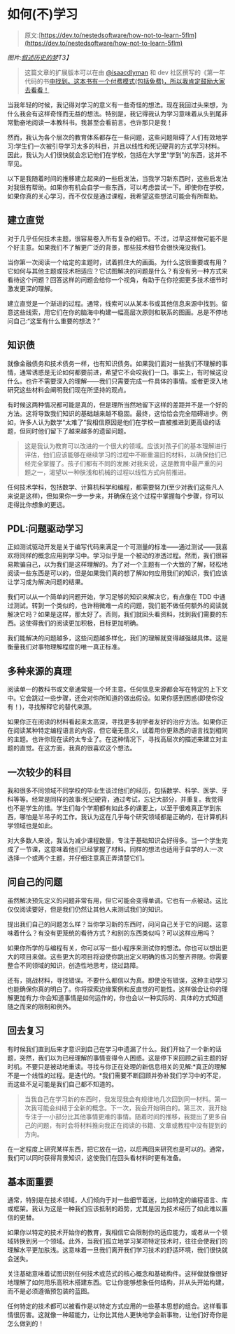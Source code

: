 # 如何(不)学习

> 原文:[https://dev.to/nestedsoftware/how-not-to-learn-5flm](https://dev.to/nestedsoftware/how-not-to-learn-5flm)

*图片:[叙述历史的梦](https://pixabay.com/en/narrative-history-dream-tell-794978/)T3】*

> 这篇文章的扩展版本可以在由 [@isaacdlyman](https://dev.to/isaacdlyman) 和 dev 社区撰写的《第一年代码的书[中找到。这本书有一个付费模式(包括免费)，所以我肯定鼓励大家去看看！](https://leanpub.com/firstyearincode)

当我年轻的时候，我记得对学习的意义有一些奇怪的想法。现在我回过头来想，为什么我会有这样奇怪而无益的想法。特别是，我记得我认为学习意味着从头到尾非常勤奋地阅读一本教科书。我甚至会看前言。也许那只是我！

然而，我认为各个层次的教育体系都存在一些问题，这些问题阻碍了人们有效地学习:学生们一次被引导学习太多的科目，并且以线性和死记硬背的方式学习材料。因此，我认为人们很快就会忘记他们在学校，包括在大学里“学到”的东西，这并不罕见。

以下是我随着时间的推移建立起来的一些启发法，当我学习新东西时，这些启发法对我很有帮助。如果你有机会自学一些东西，可以考虑尝试一下。即使你在学校，如果你真的关心学习，而不仅仅是通过课程，我希望这些想法可能会有所帮助。

## 建立直觉

对于几乎任何技术主题，很容易卷入所有复杂的细节。不过，过早这样做可能不是个好主意。如果我们不了解更广泛的背景，那些技术细节会很快淹没我们。

当你第一次阅读一个给定的主题时，试着抓住大的画面。为什么这很重要或有用？它如何与其他主题或技术相适应？它试图解决的问题是什么？有没有另一种方式来看待这个问题？回答这样的问题会给你一个视角，有助于在你挖掘更多技术细节时激发更深的理解。

建立直觉是一个渐进的过程。通常，线索可以从某本书或其他信息来源中找到。留意这些线索，用它们在你的脑海中构建一幅高层次原则和联系的图画。总是不停地问自己:“这里有什么重要的想法？”

## 知识债

就像金融债务和技术债务一样，也有知识债务。如果我们面对一些我们不理解的事情，通常诱惑是无论如何都要前进，希望它不会咬我们一口。事实上，有时候这没什么。也许不需要深入的理解——我们只需要完成一件具体的事情。或者更深入地研究这些材料会阐明我们现在所坚持的观点。

有时候这两种情况都可能是真的，但是理所当然地留下这样的差距并不是一个好的方法。这将导致我们知识的基础越来越不稳固。最终，这恰恰会完全阻碍进步。例如，许多人认为数学“太难了”我相信原因是他们在学校一直被推进到更高级的话题，但同时他们留下了越来越多的遗留问题。

> 这是我认为教育可以改进的一个很大的领域。应该对孩子们的基本理解进行评估，他们应该能够在继续学习的过程中不断重温旧的材料，以确保他们已经完全掌握了。孩子们都有不同的发展:对我来说，这是教育中最严重的问题之一，渴望以一种肤浅和机械的过程以线性方式向前推进。

任何技术学科，包括数学、计算机科学和编程，都需要努力(至少对我们这些凡人来说是这样)，但如果你一步一步来，并确保在这个过程中掌握每个步骤，你可以走得比你想象的更远。

## PDL:问题驱动学习

正如测试驱动开发是关于编写代码来满足一个可测量的标准——通过测试——我喜欢将同样的概念应用到学习中。学习似乎是一个被动的渗透过程。然而，我们很容易欺骗自己，以为我们是这样理解的。为了对一个主题有一个大致的了解，轻松地阅读一些东西是可以的，但是如果我们真的想了解如何应用我们的知识，我们应该让学习成为解决问题的结果。

我们可以从一个简单的问题开始，学习足够的知识来解决它，有点像在 TDD 中通过测试。转到一个类似的，也许稍微难一点的问题，我们能不做任何额外的阅读就解决它吗？如果是这样，那太好了。否则，我们就回头看资料，找到我们需要的东西。这使得我们的阅读更加积极，目标更加明确。

我们能解决的问题越多，这些问题越多样化，我们的理解就变得越强越具体。这是衡量我们对事物理解程度的唯一真正标准。

## 多种来源的真理

阅读单一的教科书或文章通常是一个坏主意。任何信息来源都会写在特定的上下文中。它会跳过一些步骤，还会对你所知道的做出假设。如果你感到困惑(即使你没有！)，寻找解释它的替代来源。

如果你正在阅读的材料看起来太高深，寻找更多初学者友好的治疗方法。如果你正在阅读某种特定编程语言的内容，但它毫无意义，试着用你更熟悉的语言找到相同的主题。也许你现在读的太专业了。在这种情况下，寻找高层次的描述来建立对主题的直觉。在这方面，我真的很喜欢这个想法。

## 一次较少的科目

我和很多不同领域不同学校的毕业生谈过他们的经历，包括数学、科学、医学、牙科等等。经常是同样的故事:死记硬背，通过考试，忘记大部分，并重复。我觉得也不是学生的错。学生们每个学期都有如此多的课要上，以至于很难真正学到东西，哪怕是半吊子的工作。我认为这在几乎每个研究领域都是正确的，在计算机科学领域也是如此。

对大多数人来说，我认为减少课程数量，专注于基础知识会好得多。当一个学生完成了一节课，这意味着他们已经掌握了材料。同样的想法也适用于自学的人:一次选择一个或两个主题，并仔细注意真正弄清楚它们。

## 问自己的问题

虽然解决预先定义的问题非常有用，但它可能会变得单调。它也有一点被动。这比仅仅阅读要好，但是我们仍然让其他人来测试我们的知识。

提出我们自己的问题怎么样？当你学习新的东西时，问问自己关于它的问题。这意味着什么？有没有更笼统的看待方式？和别的东西类似吗？可以这样应用吗？

如果你所学的与编程有关，你可以写一些小程序来测试你的想法。你也可以想出更大的项目来做。这些更大的项目将迫使你跳出定义明确的练习的整齐界限。你需要整合不同领域的知识，创造性地思考，绕过路障。

还有，挑战材料，寻找错误。不要什么都信以为真。即使没有错误，这种主动学习也能确保你真的明白了。你将探索边缘案例和反直觉的可能性。这样做会让你的理解更加有力:你会知道事情是如何运作的，你也会以一种实际的、具体的方式知道随之而来的限制和例外。

## 回去复习

有时候我们直到后来才意识到自己在学习中遗漏了什么。我们开始了一个新的话题，突然，我们以为已经理解的事情变得令人困惑。这是停下来回顾之前主题的好时机。不要只是被动地重读。寻找与你正在处理的新信息相关的见解:*真正的理解不是一个线性的过程。是迭代的。*我们需要不断回顾并弥补我们学习中的不足，而这些不足可能是我们自己都不知道的。

> 当我自己在学习新的东西时，我发现我会有规律地几次回到同一材料。第一次我可能会纠结于全新的概念。下一次，我会开始明白的。第三次，我开始专注于一小部分比其他事情更难的事情。随着时间的推移，我提出了更多自己的问题，有时会将材料推向我正在阅读的书籍、文章或教程中没有提到的方向。

在一定程度上研究某样东西，把它放在一边，以后再回来研究也是可以的。通常，我们可以同时获得背景知识，这使我们在回头看材料时更有准备。

## 基本面重要

通常，特别是在技术领域，人们倾向于对一些细节着迷，比如特定的编程语言、库或框架。我认为这是一种我们应该抵制的趋势，尤其是因为技术经历了如此难以置信的更替。

如果你以特定的技术开始你的教育，我相信它会限制你的适应能力，或者从一个领域转换到另一个领域。此外，当我们孤立地学习某项特定技术时，往往会使我们的理解水平更加肤浅。这意味着一旦我们离开我们学习技术的舒适环境，我们很快就会迷失。

关注基础意味着试图识别任何技术或范式的核心概念和基础构件。这样做就像很好地理解了如何用乐高积木搭建东西。它让你能够想象任何结构，并从头开始构建，而不是必须遵循预包装的蓝图。

任何特定的技术都可以被看作是以特定方式应用的一些基本思想的组合。这样看事情很厉害。这就像一种超能力，让你比其他人更快地学会新事物，让他们好奇你是怎么做到的！